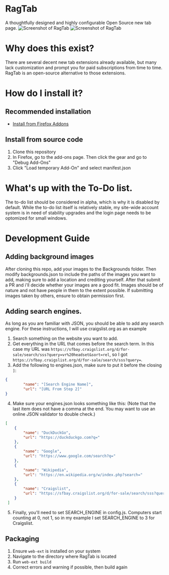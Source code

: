 # RagTab
A thoughtfully designed and highly configurable Open Source new tab page.
![Screenshot of RagTab](.Screenshots/RagTabScreen.png)
![Screenshot of RagTab](.Screenshots/RagTabScreen2.png)

# Why does this exist?
There are several decent new tab extensions already available, but many lack customization and prompt you for paid subscriptions from time to time. RagTab is an open-source alternative to those extensions.

# How do I install it?
## Recommended installation
- [Install from Firefox Addons](https://addons.mozilla.org/en-US/firefox/addon/ragtab/)

## Install from source code
1) Clone this repository
2) In Firefox, go to the add-ons page. Then click the gear and go to "Debug Add-Ons"
3) Click "Load temporary Add-On" and select manifest.json

# What's up with the To-Do list.
The to-do list should be considered in alpha, which is why it is disabled by default. While the to-do list itself is relatively stable, my site-wide account system is in need of stability upgrades and the login page needs to be optomized for small windows.

# Development Guide
## Adding background images
After cloning this repo, add your images to the Backgrounds folder. Then modify backgrounds.json to include the paths of the images you want to add, making sure to add a location and crediting yourself. After that submit a PR and i'll decide whether your images are a good fit. Images should be of nature and not have people in them to the extent possible. If submitting images taken by others, ensure to obtain permission first.

## Adding search engines.
As long as you are familiar with JSON, you should be able to add any search engine. For these instructions, I will use craigslist.org as an example
1) Search something on the website you want to add.
2) Get everything in the URL that comes before the search term. In this case my URL was `https://sfbay.craigslist.org/d/for-sale/search/sss?query=vr%20headset&sort=rel`, so I got `https://sfbay.craigslist.org/d/for-sale/search/sss?query=`.
3) Add the following to engines.json, make sure to put it before the closing `]`:
```json 
{
		"name": "[Search Engine Name]",
		"url": "[URL From Step 2]"
}
```
4) Make sure your engines.json looks something like this:
(Note that the last item does not have a comma at the end. You may want to use an online JSON validator to double check.)
```json 
[
	{
		"name": "DuckDuckGo",
		"url": "https://duckduckgo.com?q="
	},
	{
		"name": "Google",
		"url": "https://www.google.com/search?q="
	},
	{
		"name": "Wikipedia",
		"url": "https://en.wikipedia.org/w/index.php?search="
	},
	{
		"name": "Craigslist",
		"url": "https://sfbay.craigslist.org/d/for-sale/search/sss?query="
	}
 ]
```
5) Finally, you'll need to set SEARCH_ENGINE in config.js. Computers start counting at 0, not 1, so in my example I set SEARCH_ENGINE to 3 for Craigslist.

## Packaging
1) Ensure `web-ext` is installed on your system
2) Navigate to the directory where RagTab is located
3) Run `web-ext build`
4) Correct errors and warning if possible, then build again
